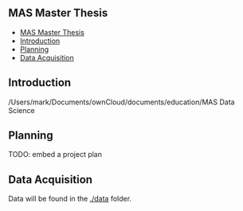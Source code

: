 ## MAS Master Thesis

- [MAS Master Thesis](#mas-master-thesis)
- [Introduction](#introduction)
- [Planning](#planning)
- [Data Acquisition](#data-acquisition)


## Introduction

/Users/mark/Documents/ownCloud/documents/education/MAS Data Science


## Planning

TODO: embed a project plan


## Data Acquisition

Data will be found in the [./data](./data/) folder.
